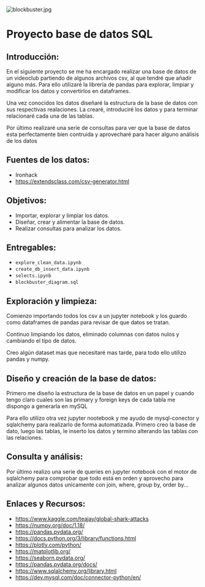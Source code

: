 ![blockbuster.jpg](images/blockbuster.jpg)


# Proyecto base de datos SQL
## Introducción:

En el siguiente proyecto se me ha encargado realizar una base de datos de un videoclub partiendo de algunos archivos csv, al que tendré que añadir alguno más. Para ello utilizaré la librería de pandas para explorar, limpiar y modificar los datos y convertirlos en dataframes.

Una vez conocidos los datos diseñaré la estructura de la base de datos con sus respectivas realaciones. La crearé, introduciré los datos y para terminar relacionaré cada una de las tablas.

Por último realizaré una serie de consultas para ver que la base de datos esta perfectamente bien contruida y aprovecharé para hacer alguno análisis de los datos

## Fuentes de los datos:

 - Ironhack
 - https://extendsclass.com/csv-generator.html

## Objetivos:

- Importar, explorar y limpiar los datos.
- Diseñar, crear y alimentar la base de datos.
- Realizar consultas para analizar los datos.

## Entregables:

- `explore_clean_data.ipynb` 
- `create_db_insert_data.ipynb`
- `selects.ipynb`
- `blockbuster_diagram.sql`



## Exploración y limpieza:

Comienzo importando todos los csv a un jupyter notebook y los guardo como dataframes de pandas para revisar de que datos se tratan. 

Continuo limpiando los datos, eliminado columnas con datos nulos y cambiando el tipo de datos.

Creo algún dataset mas que necesitaré mas tarde, para todo ello utilizo pandas y numpy.


## Diseño y creación de la base de datos:


Primero me diseño la estructura de la base de datos en un papel y cuando tengo claro cuales son las primary y foreign keys de cada tabla me dispongo a generarla en mySQL

Para ello utilizo otra vez jupyter nootebook y me ayudo de mysql-conector y sqlalchemy para realizarlo de forma automatizada. Primero creo la base de dato, luego las tablas, le inserto los datos y termino alterando las tablas con las relaciones.


## Consulta y análisis:

Por último realizo una serie de queries en jupyter notebook con el motor de sqlalchemy para comprobar que todo está en orden y aprovecho para analizar algunos datos unicamente con join, where, group by, order by...
        

## Enlaces y Recursos:

- <https://www.kaggle.com/teajay/global-shark-attacks>
- <https://numpy.org/doc/1.18/>
- <https://pandas.pydata.org/>
- https://docs.python.org/3/library/functions.html
- https://plotly.com/python/
- https://matplotlib.org/
- https://seaborn.pydata.org/
- https://pandas.pydata.org/docs/
- https://www.sqlalchemy.org/library.html
- https://dev.mysql.com/doc/connector-python/en/


